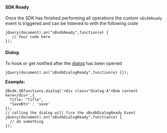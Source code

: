 #### SDK Ready

Once the SDK has finished performing all operations the custom `sBsdkReady` event is triggered and can be listened to with the following code
```
jQuery(document).on("sBsdkReady",function(e) {
   // Your code here
});
```

#### Dialog
          
To hook or get notified after the [dialog](/sdk/functions/#dialog) has been opened                     
                                 
`jQuery(document).on("sBsdkDialogReady",function(e) {});`                     

**Example:**       
```
SBsdk.SBfunctions.dialog('<div class="dialog-A">Dom content here</div>',{
  Title: "Title",
  "SaveBtn" : 'save'
});
// calling the dialog will fire the sBsdkDialogReady Event
jQuery(document).on("sBsdkDialogReady",function(e) {
  // do something
});
``` 
